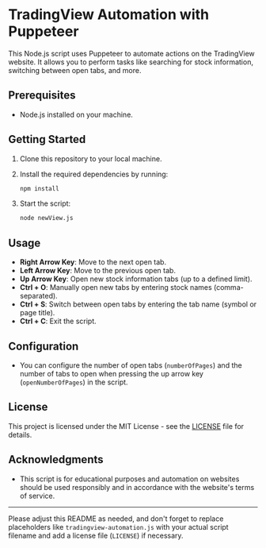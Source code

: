 
# TradingView Automation with Puppeteer

This Node.js script uses Puppeteer to automate actions on the TradingView website. It allows you to perform tasks like searching for stock information, switching between open tabs, and more.

## Prerequisites

- Node.js installed on your machine.

## Getting Started

1. Clone this repository to your local machine.

2. Install the required dependencies by running:

   ```bash
   npm install
   ```

3. Start the script:

   ```bash
   node newView.js
   ```

## Usage

- **Right Arrow Key**: Move to the next open tab.
- **Left Arrow Key**: Move to the previous open tab.
- **Up Arrow Key**: Open new stock information tabs (up to a defined limit).
- **Ctrl + O**: Manually open new tabs by entering stock names (comma-separated).
- **Ctrl + S**: Switch between open tabs by entering the tab name (symbol or page title).
- **Ctrl + C**: Exit the script.

## Configuration

- You can configure the number of open tabs (`numberOfPages`) and the number of tabs to open when pressing the up arrow key (`openNumberOfPages`) in the script.

## License

This project is licensed under the MIT License - see the [LICENSE](LICENSE) file for details.

## Acknowledgments

- This script is for educational purposes and automation on websites should be used responsibly and in accordance with the website's terms of service.

---

Please adjust this README as needed, and don't forget to replace placeholders like `tradingview-automation.js` with your actual script filename and add a license file (`LICENSE`) if necessary.
